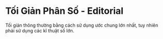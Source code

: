 # Tối Giản Phân Số - Editorial

Tối giản thông thường bằng cách sử dụng ước chung lớn nhất, tuy nhiên phải sử dụng các kĩ thuật số lớn.